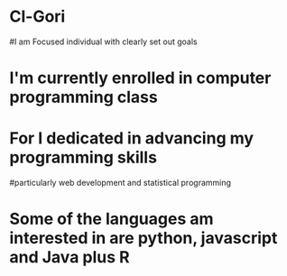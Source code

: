 # Cl-Gori
#I am Focused individual with clearly set out goals
# I'm currently enrolled in computer programming class
# For I dedicated in advancing my programming skills
#particularly web development and statistical programming
# Some of the languages am interested in are python, javascript and Java plus R

